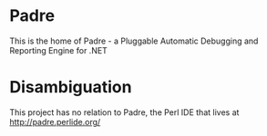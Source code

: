 Padre
=====

This is the home of Padre - a Pluggable Automatic Debugging and Reporting Engine for .NET

# Disambiguation
This project has no relation to Padre, the Perl IDE that lives at http://padre.perlide.org/
